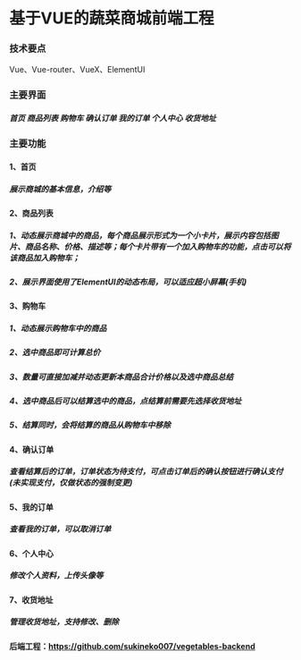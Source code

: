 # 基于VUE的蔬菜商城前端工程
### 技术要点

Vue、Vue-router、VueX、ElementUI

### 主要界面

##### 首页 商品列表  购物车 确认订单 我的订单 个人中心 收货地址

### 主要功能

#### 1、首页

##### 展示商城的基本信息，介绍等

#### 2、商品列表

##### 1、动态展示商城中的商品，每个商品展示形式为一个小卡片，展示内容包括图片、商品名称、价格、描述等；每个卡片带有一个加入购物车的功能，点击可以将该商品加入购物车；

##### 2、展示界面使用了ElementUI的动态布局，可以适应超小屏幕(手机)

#### 3、购物车

##### 1、动态展示购物车中的商品

##### 2、选中商品即可计算总价

##### 3、数量可直接加减并动态更新本商品合计价格以及选中商品总结

##### 4、选中商品后可以结算选中的商品，点结算前需要先选择收货地址

##### 5、结算同时，会将结算的商品从购物车中移除

#### 4、确认订单

##### 查看结算后的订单，订单状态为待支付，可点击订单后的确认按钮进行确认支付(未实现支付，仅做状态的强制变更)

#### 5、我的订单

##### 查看我的订单，可以取消订单

#### 6、个人中心

##### 修改个人资料，上传头像等

#### 7、收货地址

##### 管理收货地址，支持修改、删除





#### 后端工程：https://github.com/sukineko007/vegetables-backend

